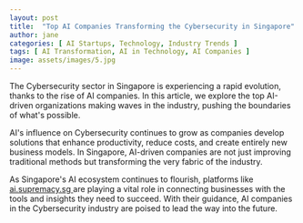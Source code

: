 ```yaml
---
layout: post
title:  "Top AI Companies Transforming the Cybersecurity in Singapore"
author: jane
categories: [ AI Startups, Technology, Industry Trends ]
tags: [ AI Transformation, AI in Technology, AI Companies ]
image: assets/images/5.jpg
---
```


The Cybersecurity sector in Singapore is experiencing a rapid evolution, thanks to the rise of AI companies. In this article, we explore the top AI-driven organizations making waves in the industry, pushing the boundaries of what's possible.

AI's influence on Cybersecurity continues to grow as companies develop solutions that enhance productivity, reduce costs, and create entirely new business models. In Singapore, AI-driven companies are not just improving traditional methods but transforming the very fabric of the industry.

As Singapore's AI ecosystem continues to flourish, platforms like <a href="https://ai.supremacy.sg" target="_blank"> ai.supremacy.sg </a> are playing a vital role in connecting businesses with the tools and insights they need to succeed. With their guidance, AI companies in the Cybersecurity industry are poised to lead the way into the future.
